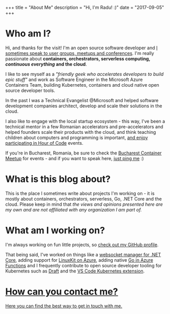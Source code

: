 +++
title = "About Me"
description = "Hi, I'm Radu! :)"
date = "2017-09-05"
+++

Who am I?
=========

Hi, and thanks for the visit! I'm an open source software developer and [I sometimes speak to user groups, meetups and conferences](/speaking).
I'm really passionate about **containers, orchestrators, serverless computing, *continuous everything* and the cloud**.

I like to see myself as a *"friendly geek who accelerates developers to build epic stuff"* and work as Software Engineer in the Microsoft Azure Containers Team, building Kubernetes, containers and cloud native open source developer tools.

In the past I was a Technical Evangelist @Microsoft and helped software development companies architect, develop and scale their solutions in the cloud.

I also like to engage with the local startup ecosystem - this way, I've been a technical mentor in a few Romanian accelerators and pre-accelerators and helped founders scale their products with the cloud, and think teaching children about computers and programming is important, [and enjoy participating in Hour of Code](http://www.techsoupeurope.org/hour-of-code-2016-with-asociatia-techsoup-and-microsoft-romania/) events.


If you're in Bucharest, Romania, be sure to check the [Bucharest Container Meetup](https://www.meetup.com/Bucharest-Container-Meetup/) for events - and if you want to speak here, [just ping me](/contact) :)

What is this blog about?
========================

This is the place I sometimes write about projects I'm working on - it is mostly about containers, orchestrators, serverless, Go, .NET Core and the cloud.
Please keep in mind that *the views and opinions presented here are my own and are not affiliated with any organization I am part of.*


What am I working on?
=====================

I'm always working on fun little projects, so [check out my GitHub profile](https://github.com/radu-matei).

That being said, I've worked on things like a [websocket manager for .NET Core](https://github.com/radu-matei/websocket-manager), adding support for [LinuxKit on Azure](https://github.com/linuxkit/linuxkit), adding native [Go in Azure Functions](https://github.com/radu-matei/azure-functions-golang-worker) and I frequently contribute to open source developer tooling for Kubernetes such as [Draft](https://github.com/Azure/draft) and the [VS Code Kubernetes extension](https://github.com/Azure/vscode-kubernetes-tools).


[How can you contact me?](/contact)
=======================
[Here you can find the best way to get in touch with me.](/contact)
